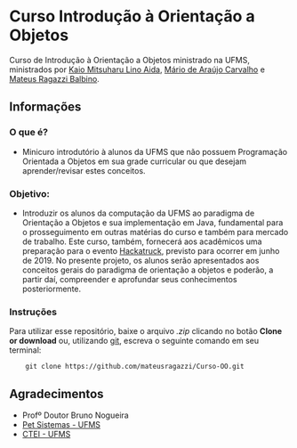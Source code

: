 # Curso Introdução à Orientação a Objetos
Curso de Introdução à Orientação a Objetos ministrado na UFMS, ministrados por [Kaio Mitsuharu Lino Aida](https://github.com/kaiomudkt), [Mário de Araújo Carvalho](https://github.com/MarioDeAraujoCarvalho) e [Mateus Ragazzi Balbino](https://github.com/mateusragazzi).

## Informações

### O que é?
* Minicuro introdutório à alunos da UFMS que não possuem Programação Orientada a Objetos em sua grade curricular ou que desejam aprender/revisar estes conceitos.

### Objetivo:
* Introduzir os alunos da computação da UFMS ao paradigma de Orientação a Objetos e sua implementação em Java, fundamental para o prosseguimento em outras matérias do curso e também para mercado de trabalho. Este curso, também, fornecerá aos acadêmicos uma preparação para o evento [Hackatruck](https://hackatruck.com.br/), previsto para ocorrer em junho de 2019. No presente projeto, os alunos serão apresentados aos conceitos gerais do paradigma de orientação a objetos e poderão, a partir daí, compreender e aprofundar seus conhecimentos posteriormente.

### Instruções
Para utilizar esse repositório, baixe o arquivo *.zip* clicando no botão <b>Clone or download</b> ou, utilizando [git](https://git-scm.com), escreva o seguinte comando em seu terminal:

        git clone https://github.com/mateusragazzi/Curso-OO.git

## Agradecimentos

* Profº Doutor Bruno Nogueira
* [Pet Sistemas - UFMS](https://petsistemas.ufms.br)
* [CTEI - UFMS](http://ctei.ufms.br/)